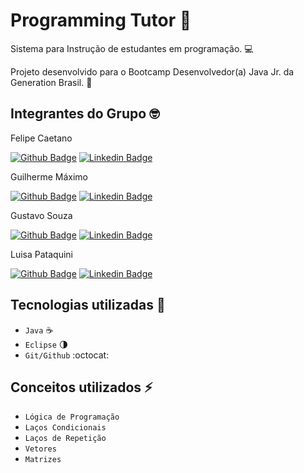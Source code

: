 # Programming Tutor :book:

Sistema para Instrução de estudantes em programação. :computer:

Projeto desenvolvido para o Bootcamp Desenvolvedor(a) Java Jr. da Generation Brasil. :100:

## Integrantes do Grupo :nerd_face:

Felipe Caetano

[![Github Badge](https://img.shields.io/badge/-Github-000?style=flat-square&logo=Github&logoColor=white&link=https://github.com/caetano-felipe)](https://github.com/caetano-felipe)
[![Linkedin Badge](https://img.shields.io/badge/-LinkedIn-blue?style=flat-square&logo=Linkedin&logoColor=white&link=https://www.linkedin.com/in/felipe-borges-caetano-78627416a)](https://www.linkedin.com/in/felipe-borges-caetano-78627416a)

Guilherme Máximo

[![Github Badge](https://img.shields.io/badge/-Github-000?style=flat-square&logo=Github&logoColor=white&link=https://github.com/Lilgui)](https://github.com/Lilgui)
[![Linkedin Badge](https://img.shields.io/badge/-LinkedIn-blue?style=flat-square&logo=Linkedin&logoColor=white&link=https://www.linkedin.com/in/guilherme-máximo-7880a41a3)](https://www.linkedin.com/in/guilherme-máximo-7880a41a3)

Gustavo Souza

[![Github Badge](https://img.shields.io/badge/-Github-000?style=flat-square&logo=Github&logoColor=white&link=https://github.com/gssouza10)](https://github.com/gssouza10)
[![Linkedin Badge](https://img.shields.io/badge/-LinkedIn-blue?style=flat-square&logo=Linkedin&logoColor=white&link=https://www.linkedin.com/in/gustavo-souza-01b7694b)](https://www.linkedin.com/in/gustavo-souza-01b7694b)

Luisa Pataquini

[![Github Badge](https://img.shields.io/badge/-Github-000?style=flat-square&logo=Github&logoColor=white&link=https://github.com/luisapataquini)](https://github.com/luisapataquini)
[![Linkedin Badge](https://img.shields.io/badge/-LinkedIn-blue?style=flat-square&logo=Linkedin&logoColor=white&link=https://www.linkedin.com/in/luisapataquini)](https://www.linkedin.com/in/luisapataquini)

## Tecnologias utilizadas :robot:

* `Java` :coffee:
* `Eclipse` :last_quarter_moon:
* `Git/Github` :octocat:

## Conceitos utilizados :zap:

* `Lógica de Programação`
* `Laços Condicionais`
* `Laços de Repetição`
* `Vetores`
* `Matrizes`

